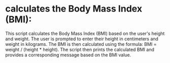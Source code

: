# calculates the Body Mass Index (BMI):

This script calculates the Body Mass Index (BMI) based on the user's height and weight.
The user is prompted to enter their height in centimeters and weight in kilograms.
The BMI is then calculated using the formula: BMI = weight / (height * height).
The script then prints the calculated BMI and provides a corresponding message based on the BMI value.